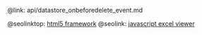 @link: api/datastore_onbeforedelete_event.md

@seolinktop: [html5 framework](https://webix.com)
@seolink: [javascript excel viewer](https://webix.com/widget/excel_viewer/)